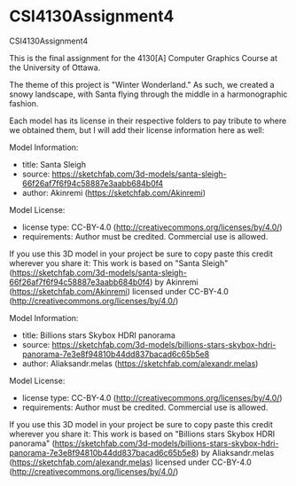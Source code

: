 # CSI4130Assignment4

CSI4130Assignment4

This is the final assignment for the 4130[A] Computer Graphics Course at the University of Ottawa.

The theme of this project is "Winter Wonderland." As such, we created a snowy landscape, with Santa flying through the middle in a harmonographic fashion.

Each model has its license in their respective folders to pay tribute to where we obtained them, but I will add their license information here as well:

Model Information:
* title:	Santa Sleigh
* source:	https://sketchfab.com/3d-models/santa-sleigh-66f26af7f6f94c58887e3aabb684b0f4
* author:	Akinremi (https://sketchfab.com/Akinremi)

Model License:
* license type:	CC-BY-4.0 (http://creativecommons.org/licenses/by/4.0/)
* requirements:	Author must be credited. Commercial use is allowed.

If you use this 3D model in your project be sure to copy paste this credit wherever you share it:
This work is based on "Santa Sleigh" (https://sketchfab.com/3d-models/santa-sleigh-66f26af7f6f94c58887e3aabb684b0f4) by Akinremi (https://sketchfab.com/Akinremi) licensed under CC-BY-4.0 (http://creativecommons.org/licenses/by/4.0/)

Model Information:
* title:	Billions stars Skybox HDRI panorama
* source:	https://sketchfab.com/3d-models/billions-stars-skybox-hdri-panorama-7e3e8f94810b44dd837bacad6c65b5e8
* author:	Aliaksandr.melas (https://sketchfab.com/alexandr.melas)

Model License:
* license type:	CC-BY-4.0 (http://creativecommons.org/licenses/by/4.0/)
* requirements:	Author must be credited. Commercial use is allowed.

If you use this 3D model in your project be sure to copy paste this credit wherever you share it:
This work is based on "Billions stars Skybox HDRI panorama" (https://sketchfab.com/3d-models/billions-stars-skybox-hdri-panorama-7e3e8f94810b44dd837bacad6c65b5e8) by Aliaksandr.melas (https://sketchfab.com/alexandr.melas) licensed under CC-BY-4.0 (http://creativecommons.org/licenses/by/4.0/)

